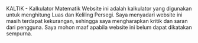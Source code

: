 KALTIK - Kalkulator Matematik
Website ini adalah kalkulator yang digunakan untuk menghitung Luas dan Keliling Persegi.
Saya menyadari website ini masih terdapat kekurangan, sehingga saya mengharapkan kritik dan saran dari pengguna.
Saya mohon maaf apabila website ini belum dapat dikatakan sempurna.
